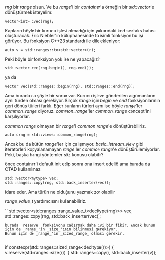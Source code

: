 _rng_ bir _range_ olsun. Ve bu _range_'i bir _container_'a örneğin bir _std::vector_'e dönüştürmek isteyelim:

```
vector<int> ivec(rng);
```
Kapların böyle bir kurucu işlevi olmadığı için yukarıdaki kod sentaks hatası oluşturacak. Eric Niebler'in kütüphanesinde to isimli fonksiyon bu işi görüyor. 
Bu fonksiyon C++23 standardı ile dile ekleniyor:
```
auto v = std::ranges::to<std::vector>(r);
```
Peki böyle bir fonksiyon yok ise ne yapacağız?
```
std::vector vec(rng.begin(), rng.end());
```
ya da 

```
vector vec(std::ranges::begin(rng), std::ranges::end(rng));
```
Ama burada da şöyle bir sorun var. Kurucu işleve gönderilen argümanların aynı türden olması gerekiyor.
Birçok _range_ için _begin_ ve _end_ fonksiyonlarının geri dönüş türleri farklı. 
Eğer bunların türleri aynı ise böyle _range_'ler _common_range_ diyoruz.
_common_range_'ler _common_range_ concept'ini karşılıyorlar.

_common range_ olmayan bir _range_'i _common range_'e dönüştürebiliriz.

```
auto crng = std::views::common_range(rng);
```
Ancak bu da bütün _range_'ler için çalışmıyor.
_basic_istream_view_ gibi iteratorleri kopyalanamayan _range_'ler _common range_'e dönüştürülemiyorlar. Peki, başka hangi yöntemler söz konusu olabilir?

önce container'i default init edip sonra ona insert edeliö
ama burada da CTAD kullanılmaz
```
std::vector<mytype> vec;
std::ranges::copy(rng, std::back_inserter(vec));
```
idare eder. Ama türün ne olduğunu yazmak zor olabilir

_range_value_t_ yardımcısını kullanabiliriz.

``
std::vector<std::ranges::range_value_t<decltype(rng)>> vec;
std::ranges::copy(rng, std::back_inserter(vec));
```
burada _reserve_ fonksiyonu çağırmak daha iyi bir fikir. Ancak bunun için de _range_'in _size_'ının bilinmesi gerekiyor.
Bunun için de _range_'in _sized_range_ olması gerekir.


```
if constexpr(std::ranges::sized_range<decltype(r)>) {
    v.reserve(std::ranges::size(r));
}
std::ranges::copy(r, std::back_inserter(v));
```
